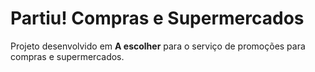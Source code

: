 <h1>Partiu! Compras e Supermercados</h1>

Projeto desenvolvido em **A escolher** para o serviço de promoções para compras e supermercados.

